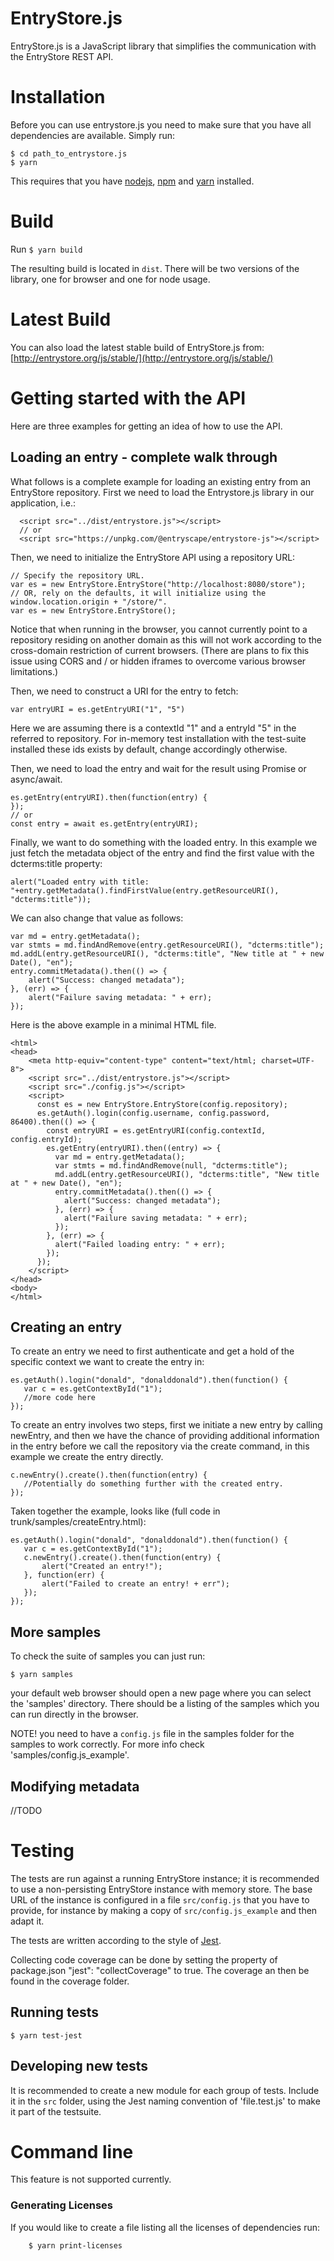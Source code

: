 # EntryStore.js

EntryStore.js is a JavaScript library that simplifies the communication with the EntryStore REST API.

# Installation

Before you can use entrystore.js you need to make sure that you have all dependencies are available. Simply run:

    $ cd path_to_entrystore.js
    $ yarn

This requires that you have [nodejs](http://nodejs.org/), [npm](https://www.npmjs.org/) and [yarn](https://yarnpkg.com) installed.

# Build

Run `$ yarn build`

The resulting build is located in `dist`. There will be two versions of the library, one for browser and one for node usage.

# Latest Build

You can also load the latest stable build of EntryStore.js from:
[http://entrystore.org/js/stable/](http://entrystore.org/js/stable/)

# Getting started with the API

Here are three examples for getting an idea of how to use the API.

## Loading an entry - complete walk through
What follows is a complete example for loading an existing entry from an EntryStore repository. First we need to load the
Entrystore.js library in our application, i.e.:

      <script src="../dist/entrystore.js"></script>
      // or
      <script src="https://unpkg.com/@entryscape/entrystore-js"></script>
 

Then, we need to initialize the EntryStore API using a repository URL:

    // Specify the repository URL.
    var es = new EntryStore.EntryStore("http://localhost:8080/store");
    // OR, rely on the defaults, it will initialize using the window.location.origin + "/store/".
    var es = new EntryStore.EntryStore();

Notice that when running in the browser, you cannot currently point to a repository residing on another domain as
this will not work according to the cross-domain restriction of current browsers. (There are plans to fix this issue using
CORS and / or hidden iframes to overcome various browser limitations.)

Then, we need to construct a URI for the entry to fetch:

    var entryURI = es.getEntryURI("1", "5")

Here we are assuming there is a contextId "1" and a entryId "5" in the referred to repository. For in-memory test installation with the test-suite installed these ids exists by default, change accordingly otherwise.

Then, we need to load the entry and wait for the result using Promise or async/await.

    es.getEntry(entryURI).then(function(entry) {
    });
    // or
    const entry = await es.getEntry(entryURI);

Finally, we want to do something with the loaded entry.
In this example we just fetch the metadata object of the entry and find the first value with the dcterms:title property:

    alert("Loaded entry with title: "+entry.getMetadata().findFirstValue(entry.getResourceURI(), "dcterms:title"));

We can also change that value as follows:

    var md = entry.getMetadata();
    var stmts = md.findAndRemove(entry.getResourceURI(), "dcterms:title");
    md.addL(entry.getResourceURI(), "dcterms:title", "New title at " + new Date(), "en");
    entry.commitMetadata().then(() => {
        alert("Success: changed metadata");
    }, (err) => {
        alert("Failure saving metadata: " + err);
    });

Here is the above example in a minimal HTML file.
    
    <html>
    <head>
        <meta http-equiv="content-type" content="text/html; charset=UTF-8">
        <script src="../dist/entrystore.js"></script>
        <script src="./config.js"></script>
        <script>
          const es = new EntryStore.EntryStore(config.repository);
          es.getAuth().login(config.username, config.password, 86400).then(() => {
            const entryURI = es.getEntryURI(config.contextId, config.entryId);
            es.getEntry(entryURI).then((entry) => {
              var md = entry.getMetadata();
              var stmts = md.findAndRemove(null, "dcterms:title");
              md.addL(entry.getResourceURI(), "dcterms:title", "New title at " + new Date(), "en");
              entry.commitMetadata().then(() => {
                alert("Success: changed metadata");
              }, (err) => {
                alert("Failure saving metadata: " + err);
              });
            }, (err) => {
              alert("Failed loading entry: " + err);
            });
          });
        </script>
    </head>
    <body>
    </html>



## Creating an entry
To create an entry we need to first authenticate and get a hold of the specific context we want to create the entry in:

    es.getAuth().login("donald", "donalddonald").then(function() {
       var c = es.getContextById("1");
       //more code here
    });

To create an entry involves two steps, first we initiate a new entry by calling newEntry, and then we have the chance of providing additional information in the entry before we call the repository via the create command, in this example we create the entry directly.

    c.newEntry().create().then(function(entry) {
       //Potentially do something further with the created entry.
    });

Taken together the example, looks like (full code in trunk/samples/createEntry.html):

    es.getAuth().login("donald", "donalddonald").then(function() {
       var c = es.getContextById("1");
       c.newEntry().create().then(function(entry) {
           alert("Created an entry!");
       }, function(err) {
           alert("Failed to create an entry! + err");
       });
    });

## More samples
To check the suite of samples you can just run:
    
    $ yarn samples
    
your default web browser should open a new page where you can select the 'samples' directory.
There should be a listing of the samples which you can run directly in the browser. 

NOTE! you need to have a `config.js` file in the samples folder for the samples to work correctly. 
For more info check 'samples/config.js_example'.

## Modifying metadata
//TODO

# Testing

The tests are run against a running EntryStore instance; it is recommended to use a non-persisting EntryStore instance with memory store.
The base URL of the instance is configured in a file `src/config.js` that you have to provide,
for instance by making a copy of `src/config.js_example` and then adapt it.

The tests are written according to the style of [Jest](https://jestjs.io/).

Collecting code coverage can be done by setting the property of package.json "jest": "collectCoverage" to true. The coverage an then be found in the coverage folder.

## Running tests 

    $ yarn test-jest

## Developing new tests

It is recommended to create a new module for each group of tests. Include it in the `src` folder, using the Jest naming convention of 'file.test.js' to make it part of the testsuite.

# Command line

This feature is not supported currently.

### Generating Licenses
If you would like to create a file listing all the licenses of dependencies run:
```
    $ yarn print-licenses
